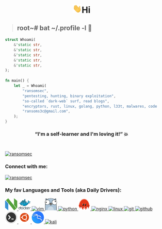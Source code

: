 <h1 align="center"><img src="https://github.com/ransomsec/ransomsec/blob/main/external-data/wave.gif" width="30px">Hi</h1>

 
>##  root~# bat ~/.profile -l 🦀

```rust
struct Whoami(
    &'static str,
    &'static str,
    &'static str,
    &'static str,
    &'static str,
);

fn main() {
    let _ = Whoami(
        "ransomsec",                                                            // whoami
        "pentesting, hunting, binary exploitation",                             // what i do and i love!
        "so-called `dark-web` surf, read blogs",                                // in my free time
        "encryptors, rust, linux, golang, python, l33t, malwares, code review", // :just love:
        "ransoms3c@gmail.com",                                             // ping me ;)
    ); 
}
```
 

<h3 align="center">“I'm a self-learner and I'm loving it!”  💥️</h3>

<br>
 
 <p align="left"> <a href="https://twitter.com/ransomsec" target="blank"><img src="https://img.shields.io/twitter/follow/ransomsec?logo=twitter&style=social" alt="ransomsec" /></a> </p>
 
<h3 align="left">Connect with me:</h3>
<p align="left">
<a href="https://twitter.com/ransomsec" target="blank"><img align="center" src="https://raw.githubusercontent.com/rahuldkjain/github-profile-readme-generator/master/src/images/icons/Social/twitter.svg" alt="ransomsec" height="30" width="40" /></a>
</a>

<h3 align="left">My fav Languages and Tools (aka Daily Drivers):</h3>
<p align="left"> <a href="https://neovim.io/" target="_blank"> <img src="https://github.com/ransomsec/ransomsec/blob/main/external-data/neovim.png" alt="angularjs" width="40" height="40"/> </a> <a href="https://www.docker.com/" target="_blank"> <img src="https://raw.githubusercontent.com/devicons/devicon/master/icons/docker/docker-original-wordmark.svg" alt="docker" width="40" height="40"/> </a>
<a align="left"> <a href="https://github.com/AstroNvim/AstroNvim" target="_blank"> <img src="https://camo.githubusercontent.com/92892e2441ba11c6584a145459c4fd61d26dc9080e802105c65819b7db05e22c/68747470733a2f2f617374726f6e76696d2e6769746875622e696f2f696d672f6c6f676f2f617374726f6e76696d2e737667" alt="vim" width="40" height="40"/> </a><a href="https://go.dev/" target="_blank"> <img src="https://github.com/ransomsec/ransomsec/blob/main/external-data/gopher.png" alt="golang" width="40" height="40"/> </a>
<a align="left"> <a href="https://www.python.org/" target="_blank"> <img src="https://github.com/rahuldkjain/github-profile-readme-generator/blob/master/src/images/icons/ProgrammingLanguages/python.svg" alt="python" width="40" height="40"/> </a>
<a align="left"> <a href="https://www.rust-lang.org/" target="_blank"> <img src="https://github.com/ransomsec/ransomsec/blob/main/external-data/rust-lang.png" alt="rust-lang" width="40" height="40"/> </a>
<a align="left"> <a href="https://nginx.org/en/" target="_blank"> <img src="https://github.com/rahuldkjain/github-profile-readme-generator/blob/master/src/images/icons/BackendDevelopment/nginx.svg" alt="nginx" width="40" height="40"/> </a> 
 <a align="left"> <a href="https://www.linux.org/" target="_blank"> <img src="https://github.com/rahuldkjain/github-profile-readme-generator/blob/master/src/images/icons/Other/linux.svg" alt="linux" width="40" height="40"/> </a> 
  <a align="left"> <a href="https://git-scm.com/" target="_blank"> <img src="https://github.com/rahuldkjain/github-profile-readme-generator/blob/master/src/images/icons/Other/git.svg" alt="git" width="40" height="40"/> </a> 
 <a align="left"> <a href="https://github.com" target="_blank"> <img src="https://github.com/rahuldkjain/github-profile-readme-generator/blob/master/src/images/icons/Social/github.svg" alt="github" width="40" height="40"/> </a>
 <a align="left"> <a href="https://www.gnu.org/software/bash/" target="_blank" rel="noreferrer"> <img src="https://github.com/ransomsec/ransomsec/blob/main/external-data/shell.png" alt="bash" width="40" height="40"/> </a>
  <a align="left"> <a href="https://ubuntu.com/" target="_blank" rel="noreferrer"> <img src="https://github.com/ransomsec/ransomsec/blob/main/external-data/ubuntu-logo.png" alt="ubuntu" width="40" height="40"/> </a>
<a align="left"> <a href="https://kali.org" target="_blank" rel="noreferrer"> <img src="https://github.com/ransomsec/ransomsec/blob/main/external-data/kali-logo.png" alt="kali" width="40" height="40"/> </a>
<a align="left"> <a href="https://github.com/kakengloh/tsk" target="_blank" rel="noreferrer"> <img src="https://user-images.githubusercontent.com/40446720/185574124-28e9e2b4-bdfc-4aa8-aaed-c82d91576a97.png" alt="kali" width="40" height="40"/> </a>
